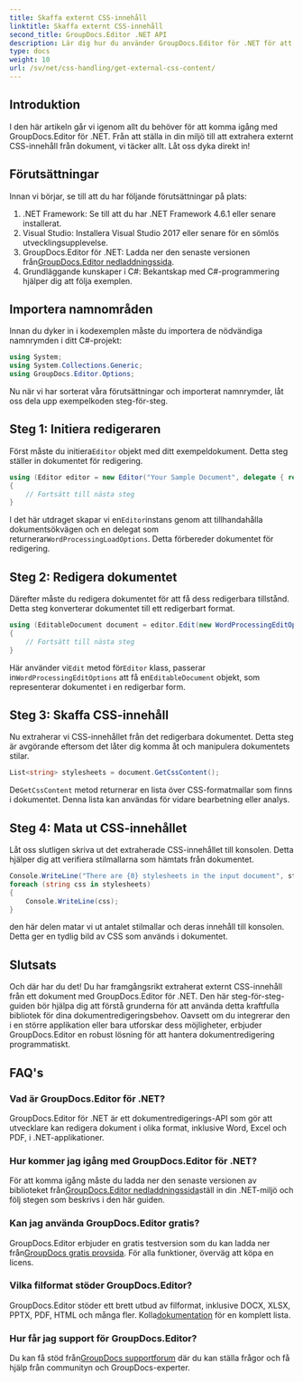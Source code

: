 ```yaml
---
title: Skaffa externt CSS-innehåll
linktitle: Skaffa externt CSS-innehåll
second_title: GroupDocs.Editor .NET API
description: Lär dig hur du använder GroupDocs.Editor för .NET för att extrahera externt CSS-innehåll från dokument med denna steg-för-steg-guide. Perfekt för utvecklare som integrerar dokument.
type: docs
weight: 10
url: /sv/net/css-handling/get-external-css-content/
---
```

## Introduktion
I den här artikeln går vi igenom allt du behöver för att komma igång med GroupDocs.Editor för .NET. Från att ställa in din miljö till att extrahera externt CSS-innehåll från dokument, vi täcker allt. Låt oss dyka direkt in!
## Förutsättningar
Innan vi börjar, se till att du har följande förutsättningar på plats:
1. .NET Framework: Se till att du har .NET Framework 4.6.1 eller senare installerat.
2. Visual Studio: Installera Visual Studio 2017 eller senare för en sömlös utvecklingsupplevelse.
3.  GroupDocs.Editor för .NET: Ladda ner den senaste versionen från[GroupDocs.Editor nedladdningssida](https://releases.groupdocs.com/editor/net/).
4. Grundläggande kunskaper i C#: Bekantskap med C#-programmering hjälper dig att följa exemplen.
## Importera namnområden
Innan du dyker in i kodexemplen måste du importera de nödvändiga namnrymden i ditt C#-projekt:
```csharp
using System;
using System.Collections.Generic;
using GroupDocs.Editor.Options;
```
Nu när vi har sorterat våra förutsättningar och importerat namnrymder, låt oss dela upp exempelkoden steg-för-steg.
## Steg 1: Initiera redigeraren
 Först måste du initiera`Editor` objekt med ditt exempeldokument. Detta steg ställer in dokumentet för redigering.
```csharp
using (Editor editor = new Editor("Your Sample Document", delegate { return new WordProcessingLoadOptions(); }))
{
    // Fortsätt till nästa steg
}
```
 I det här utdraget skapar vi en`Editor`instans genom att tillhandahålla dokumentsökvägen och en delegat som returnerar`WordProcessingLoadOptions`. Detta förbereder dokumentet för redigering.
## Steg 2: Redigera dokumentet
Därefter måste du redigera dokumentet för att få dess redigerbara tillstånd. Detta steg konverterar dokumentet till ett redigerbart format.
```csharp
using (EditableDocument document = editor.Edit(new WordProcessingEditOptions()))
{
    // Fortsätt till nästa steg
}
```
 Här använder vi`Edit` metod för`Editor` klass, passerar in`WordProcessingEditOptions` att få en`EditableDocument` objekt, som representerar dokumentet i en redigerbar form.
## Steg 3: Skaffa CSS-innehåll
Nu extraherar vi CSS-innehållet från det redigerbara dokumentet. Detta steg är avgörande eftersom det låter dig komma åt och manipulera dokumentets stilar.
```csharp
List<string> stylesheets = document.GetCssContent();
```
 De`GetCssContent` metod returnerar en lista över CSS-formatmallar som finns i dokumentet. Denna lista kan användas för vidare bearbetning eller analys.
## Steg 4: Mata ut CSS-innehållet
Låt oss slutligen skriva ut det extraherade CSS-innehållet till konsolen. Detta hjälper dig att verifiera stilmallarna som hämtats från dokumentet.
```csharp
Console.WriteLine("There are {0} stylesheets in the input document", stylesheets.Count);
foreach (string css in stylesheets)
{
    Console.WriteLine(css);
}
```
den här delen matar vi ut antalet stilmallar och deras innehåll till konsolen. Detta ger en tydlig bild av CSS som används i dokumentet.
## Slutsats
Och där har du det! Du har framgångsrikt extraherat externt CSS-innehåll från ett dokument med GroupDocs.Editor för .NET. Den här steg-för-steg-guiden bör hjälpa dig att förstå grunderna för att använda detta kraftfulla bibliotek för dina dokumentredigeringsbehov. Oavsett om du integrerar den i en större applikation eller bara utforskar dess möjligheter, erbjuder GroupDocs.Editor en robust lösning för att hantera dokumentredigering programmatiskt.
## FAQ's
### Vad är GroupDocs.Editor för .NET?
GroupDocs.Editor för .NET är ett dokumentredigerings-API som gör att utvecklare kan redigera dokument i olika format, inklusive Word, Excel och PDF, i .NET-applikationer.
### Hur kommer jag igång med GroupDocs.Editor för .NET?
 För att komma igång måste du ladda ner den senaste versionen av biblioteket från[GroupDocs.Editor nedladdningssida](https://releases.groupdocs.com/editor/net/)ställ in din .NET-miljö och följ stegen som beskrivs i den här guiden.
### Kan jag använda GroupDocs.Editor gratis?
 GroupDocs.Editor erbjuder en gratis testversion som du kan ladda ner från[GroupDocs gratis provsida](https://releases.groupdocs.com/). För alla funktioner, överväg att köpa en licens.
### Vilka filformat stöder GroupDocs.Editor?
 GroupDocs.Editor stöder ett brett utbud av filformat, inklusive DOCX, XLSX, PPTX, PDF, HTML och många fler. Kolla[dokumentation](https://reference.groupdocs.com/editor/net/) för en komplett lista.
### Hur får jag support för GroupDocs.Editor?
 Du kan få stöd från[GroupDocs supportforum](https://forum.groupdocs.com/c/editor/20) där du kan ställa frågor och få hjälp från communityn och GroupDocs-experter.